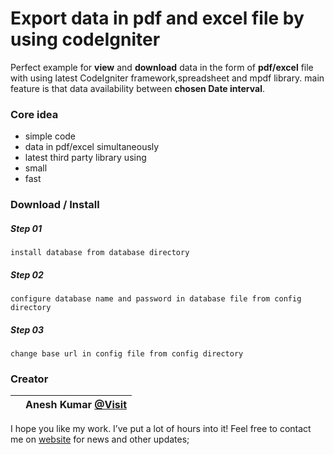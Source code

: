 # Export data in pdf and excel file by using codeIgniter

Perfect example for **view** and **download** data in the form of **pdf/excel** file with using latest CodeIgniter framework,spreadsheet and mpdf library.
main feature is that data availability between **chosen Date interval**.

### Core idea

- simple code
- data in pdf/excel simultaneously
- latest third party library using
- small
- fast

### Download / Install

##### Step 01

```
install database from database directory
```

##### Step 02

```
configure database name and password in database file from config directory
```

##### Step 03

```
change base url in config file from config directory
```

### Creator

|     | Anesh Kumar [@Visit](https://www.elexsolution.com/) |
| --- | --------------------------------------------------- |


I hope you like my work. I’ve put a lot of hours into it! Feel free to contact me on [website](https://www.elexsolution.com) for news and other updates;

